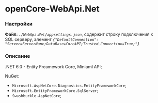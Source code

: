 # openCore-WebApi.Net

### Настройки
**Файл:** _`./WebApi.Net/appsettings.json`_, содержит строку подключения к SQL серверу, 
элемент _`{"DefaultConnection": "Server=ServerNane;DataBase=CoreAPI;Trusted_Connection=True;"}`_

### Описание

.NET 6.0 - Entity Freamework Core, Miniaml API;

NuGet:
- `Microsoft.AspNetCore.Diagnostics.EntityFrameworkCore`;
- `Microsoft.EntityFrameworkCore.SqlServer`;
- `Swashbuckle.AspNetCore`;



